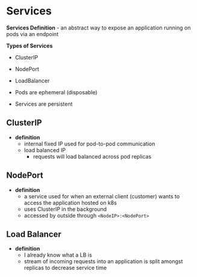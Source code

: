 # Services
**Services Definition** - an abstract way to expose an application running on pods via an endpoint

**Types of Services**
- ClusterIP
- NodePort
- LoadBalancer

- Pods are ephemeral (disposable)
- Services are persistent

## ClusterIP
- **definition**
	- internal fixed IP used for pod-to-pod communication
	- load balanced IP
		- requests will load balanced across pod replicas

## NodePort
- **definition**
	- a service used for when an external client (customer) wants to access the application hosted on k8s
	- uses ClusterIP in the background
	- accessed by outside through `<NodeIP>:<NodePort>`

## Load Balancer
- **definition**
	- I already know what a LB is
	- stream of incoming requests into an application is split amongst replicas to decrease service time